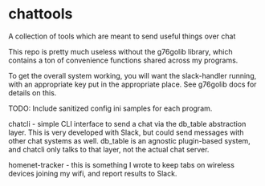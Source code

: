 # chattools
A collection of tools which are meant to send useful things over chat

This repo is pretty much useless without the g76golib library, which contains a ton of convenience functions shared across my programs.

To get the overall system working, you will want the slack-handler running, with an appropriate key put in the appropriate place. See g76golib docs for details on this.

TODO: Include sanitized config ini samples for each program.

chatcli - simple CLI interface to send a chat via the db_table abstraction layer. This is very developed with Slack, but could send messages with other chat systems as well. db_table is an agnostic plugin-based system, and chatcli only talks to that layer, not the actual chat server.

homenet-tracker - this is something I wrote to keep tabs on wireless devices joining my wifi, and report results to Slack.